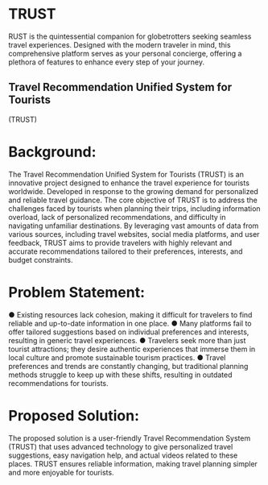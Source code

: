 # TRUST
RUST is the quintessential companion for globetrotters seeking seamless travel experiences. Designed with the modern traveler in mind, this comprehensive platform serves as your personal concierge, offering a plethora of features to enhance every step of your journey.


## Travel Recommendation Unified System for Tourists
(TRUST)
# Background:
The Travel Recommendation Unified System for Tourists (TRUST) is an innovative project
designed to enhance the travel experience for tourists worldwide. Developed in response to the
growing demand for personalized and reliable travel guidance. The core objective of TRUST is
to address the challenges faced by tourists when planning their trips, including information
overload, lack of personalized recommendations, and difficulty in navigating unfamiliar
destinations. By leveraging vast amounts of data from various sources, including travel
websites, social media platforms, and user feedback, TRUST aims to provide travelers with
highly relevant and accurate recommendations tailored to their preferences, interests, and
budget constraints.

# Problem Statement:
● Existing resources lack cohesion, making it difficult for travelers to find reliable and
up-to-date information in one place.
● Many platforms fail to offer tailored suggestions based on individual preferences and
interests, resulting in generic travel experiences.
● Travelers seek more than just tourist attractions; they desire authentic experiences that
immerse them in local culture and promote sustainable tourism practices.
● Travel preferences and trends are constantly changing, but traditional planning methods
struggle to keep up with these shifts, resulting in outdated recommendations for tourists.
# Proposed Solution:
The proposed solution is a user-friendly Travel Recommendation System (TRUST) that uses
advanced technology to give personalized travel suggestions, easy navigation help, and actual
videos related to these places. TRUST ensures reliable information, making travel planning
simpler and more enjoyable for tourists.

